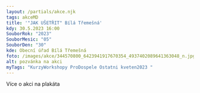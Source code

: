 ```yaml
---
layout: /partials/akce.njk
tags: akceMD
title: '"JAK UŠETŘIT" Bílá Třemešná'
kdy: 30.5.2023 16:00
SouborRok: "2023"
SouborMesic: "05"
SouborDen: "30"
kde: Obecní úřad Bílá Třemešná
foto: /images/akce/344570800_6423941917670354_4937402089641363048_n.jpg
alt: pozvánka na akci
myTags: "KurzyWorkshopy ProDospele Ostatni kveten2023 "
---
```

V﻿íce o akci na plakáta